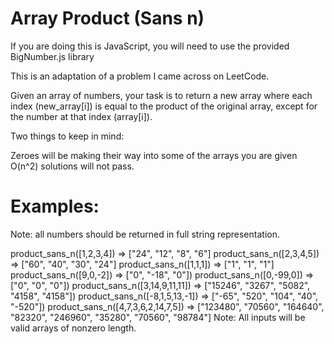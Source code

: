 # Array Product (Sans n)

If you are doing this is JavaScript, you will need to use the provided BigNumber.js library

This is an adaptation of a problem I came across on LeetCode.

Given an array of numbers, your task is to return a new array where each index (new_array[i]) is equal to the product of the original array, except for the number at that index (array[i]).

Two things to keep in mind:

Zeroes will be making their way into some of the arrays you are given
O(n^2) solutions will not pass.

# Examples:

Note: all numbers should be returned in full string representation.

product_sans_n([1,2,3,4]) => ["24", "12", "8", "6"]
product_sans_n([2,3,4,5]) => ["60", "40", "30", "24"]
product_sans_n([1,1,1]) => ["1", "1", "1"]
product_sans_n([9,0,-2]) => ["0", "-18", "0"])
product_sans_n([0,-99,0]) => ["0", "0", "0"])
product_sans_n([3,14,9,11,11]) => ["15246", "3267", "5082", "4158", "4158"])
product_sans_n([-8,1,5,13,-1]) => ["-65", "520", "104", "40", "-520"])
product_sans_n([4,7,3,6,2,14,7,5]) => ["123480", "70560", "164640", "82320", "246960", "35280", "70560", "98784"]
Note: All inputs will be valid arrays of nonzero length.
